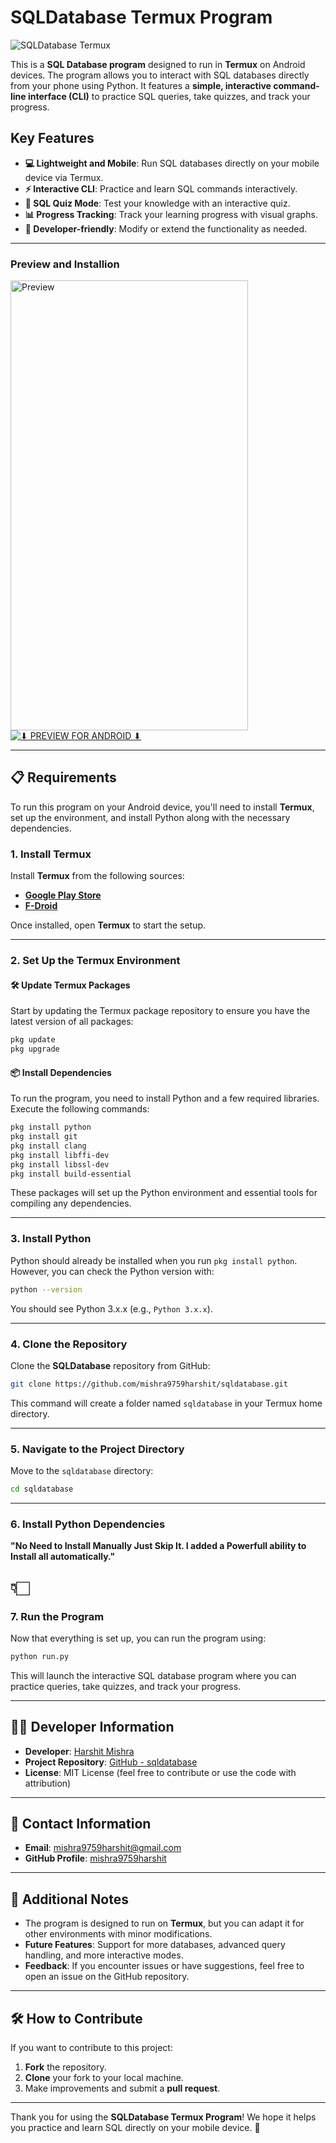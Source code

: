 # SQLDatabase Termux Program


![SQLDatabase Termux](https://img.shields.io/badge/SQL--Database%20Termux-Program-blue)

This is a **SQL Database program** designed to run in **Termux** on Android devices. The program allows you to interact with SQL databases directly from your phone using Python. It features a **simple, interactive command-line interface (CLI)** to practice SQL queries, take quizzes, and track your progress.

## **Key Features**
- **💻 Lightweight and Mobile**: Run SQL databases directly on your mobile device via Termux.
- **⚡ Interactive CLI**: Practice and learn SQL commands interactively.
- **📝 SQL Quiz Mode**: Test your knowledge with an interactive quiz.
- **📊 Progress Tracking**: Track your learning progress with visual graphs.
- **🔧 Developer-friendly**: Modify or extend the functionality as needed.
---
### Preview and Installion
<img src="https://github.com/mishra9759harshit/Photos/blob/main/SQL%20Preview%20termux.gif" width="380" height="720" alt="Preview"> [![⬇ PREVIEW FOR ANDROID ⬇](https://img.shields.io/badge/%E2%AC%87%20PREVIEW%20Full%20Screen-%2300C853?style=for-the-badge&logo=android&logoColor=white)](https://youtube.com/shorts/mEos6J--U_c?feature=shared)


---

## **📋 Requirements**

To run this program on your Android device, you'll need to install **Termux**, set up the environment, and install Python along with the necessary dependencies.

### **1. Install Termux**

Install **Termux** from the following sources:
- [**Google Play Store**](https://play.google.com/store/apps/details?id=com.termux)
- [**F-Droid**](https://f-droid.org/packages/com.termux/)

Once installed, open **Termux** to start the setup.

---

### **2. Set Up the Termux Environment**

#### **🛠️ Update Termux Packages**
Start by updating the Termux package repository to ensure you have the latest version of all packages:

```bash
pkg update
pkg upgrade
```

#### **📦 Install Dependencies**

To run the program, you need to install Python and a few required libraries. Execute the following commands:

```bash
pkg install python
pkg install git
pkg install clang
pkg install libffi-dev
pkg install libssl-dev
pkg install build-essential
```

These packages will set up the Python environment and essential tools for compiling any dependencies.

---

### **3. Install Python**

Python should already be installed when you run `pkg install python`. However, you can check the Python version with:

```bash
python --version
```

You should see Python 3.x.x (e.g., `Python 3.x.x`).

---

### **4. Clone the Repository**

Clone the **SQLDatabase** repository from GitHub:

```bash
git clone https://github.com/mishra9759harshit/sqldatabase.git
```

This command will create a folder named `sqldatabase` in your Termux home directory.

---

### **5. Navigate to the Project Directory**

Move to the `sqldatabase` directory:

```bash
cd sqldatabase
```

---

### **6. Install Python Dependencies**
**"No Need to Install Manually Just Skip It. I added a Powerfull ability to Install all automatically."**

👇🏻
---

### **7. Run the Program**

Now that everything is set up, you can run the program using:

```bash
python run.py
```

This will launch the interactive SQL database program where you can practice queries, take quizzes, and track your progress.

---

## **👨‍💻 Developer Information**

- **Developer**: [Harshit Mishra](mailto:mishra9759harshit@gmail.com)
- **Project Repository**: [GitHub - sqldatabase](https://github.com/mishra9759harshit/sqldatabase.git)
- **License**: MIT License (feel free to contribute or use the code with attribution)

---

## **📩 Contact Information**

- **Email**: [mishra9759harshit@gmail.com](mailto:mishra9759harshit@gmail.com)
- **GitHub Profile**: [mishra9759harshit](https://github.com/mishra9759harshit)

---

## **🔧 Additional Notes**

- The program is designed to run on **Termux**, but you can adapt it for other environments with minor modifications.
- **Future Features**: Support for more databases, advanced query handling, and more interactive modes.
- **Feedback**: If you encounter issues or have suggestions, feel free to open an issue on the GitHub repository.

---

## **🛠️ How to Contribute**

If you want to contribute to this project:
1. **Fork** the repository.
2. **Clone** your fork to your local machine.
3. Make improvements and submit a **pull request**.

---

Thank you for using the **SQLDatabase Termux Program**! We hope it helps you practice and learn SQL directly on your mobile device. 🚀

```
